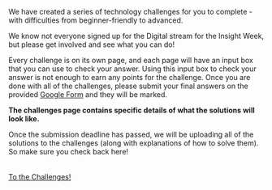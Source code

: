 We have created a series of technology challenges for you to complete - with
difficulties from beginner-friendly to advanced. 

We know not everyone signed up for the Digital stream for the Insight Week, but
please get involved and see what you can do!

Every challenge is on its own page, and each page will have an input box that
you can use to check your answer. Using this input box to check your answer is
not enough to earn any points for the challenge. Once you are done with all of
the challenges, please submit your final answers on the provided [Google Form](https://docs.google.com/forms/d/e/1FAIpQLSdY8CXp1X3GdxRZ8Y8O1Jx5MhLP4eAHbUx_IoBjEGxIM2LD6w/viewform)
and they will be marked.

**The challenges page contains specific details of what the solutions will look
like.**

Once the submission deadline has passed, we will be uploading all of the
solutions to the challenges (along with explanations of how to solve them). So
make sure you check back here!

<div style="margin-top: 16px">
    <br><a id="home-button" href="./challenges">To the Challenges!</a><br>
</div>
